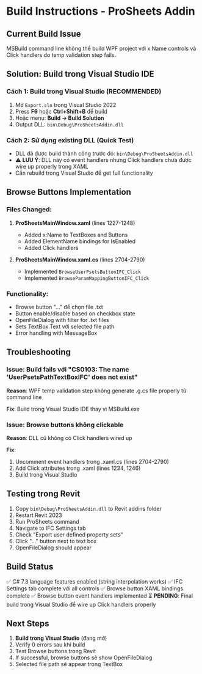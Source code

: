 # Build Instructions - ProSheets Addin

## Current Build Issue

MSBuild command line không thể build WPF project với x:Name controls và Click handlers do temp validation step fails.

## Solution: Build trong Visual Studio IDE

### Cách 1: Build trong Visual Studio (RECOMMENDED)
1. Mở `Export.sln` trong Visual Studio 2022
2. Press **F6** hoặc **Ctrl+Shift+B** để build
3. Hoặc menu: **Build → Build Solution**
4. Output DLL: `bin\Debug\ProSheetsAddin.dll`

### Cách 2: Sử dụng existing DLL (Quick Test)
- DLL đã được build thành công trước đó: `bin\Debug\ProSheetsAddin.dll`
- ⚠️ **LƯU Ý**: DLL này có event handlers nhưng Click handlers chưa được wire up properly trong XAML
- Cần rebuild trong Visual Studio để get full functionality

## Browse Buttons Implementation

### Files Changed:
1. **ProSheetsMainWindow.xaml** (lines 1227-1248)
   - Added x:Name to TextBoxes and Buttons
   - Added ElementName bindings for IsEnabled
   - Added Click handlers

2. **ProSheetsMainWindow.xaml.cs** (lines 2704-2790)
   - Implemented `BrowseUserPsetsButtonIFC_Click`
   - Implemented `BrowseParamMappingButtonIFC_Click`

### Functionality:
- Browse button "..." để chọn file .txt
- Button enable/disable based on checkbox state
- OpenFileDialog with filter for .txt files
- Sets TextBox.Text với selected file path
- Error handling with MessageBox

## Troubleshooting

### Issue: Build fails với "CS0103: The name 'UserPsetsPathTextBoxIFC' does not exist"
**Reason**: WPF temp validation step không generate .g.cs file properly từ command line

**Fix**: Build trong Visual Studio IDE thay vì MSBuild.exe

### Issue: Browse buttons không clickable
**Reason**: DLL cũ không có Click handlers wired up

**Fix**: 
1. Uncomment event handlers trong .xaml.cs (lines 2704-2790)
2. Add Click attributes trong .xaml (lines 1234, 1246)
3. Build trong Visual Studio

## Testing trong Revit

1. Copy `bin\Debug\ProSheetsAddin.dll` to Revit addins folder
2. Restart Revit 2023
3. Run ProSheets command
4. Navigate to IFC Settings tab
5. Check "Export user defined property sets"
6. Click "..." button next to text box
7. OpenFileDialog should appear

## Build Status

✅ C# 7.3 language features enabled (string interpolation works)
✅ IFC Settings tab complete với all controls
✅ Browse button XAML bindings complete
✅ Browse button event handlers implemented
⏳ **PENDING**: Final build trong Visual Studio để wire up Click handlers properly

## Next Steps

1. **Build trong Visual Studio** (đang mở)
2. Verify 0 errors sau khi build
3. Test Browse buttons trong Revit
4. If successful, browse buttons sẽ show OpenFileDialog
5. Selected file path sẽ appear trong TextBox
